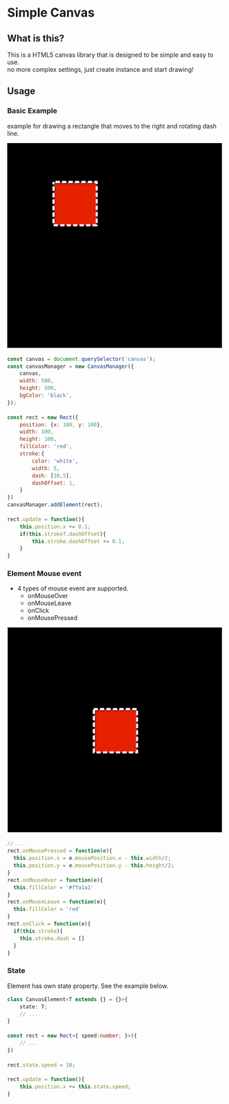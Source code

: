 # Simple Canvas

## What is this?

This is a HTML5 canvas library that is designed to be simple and easy to use.   
no more complex settings, just create instance and start drawing!   

## Usage

### Basic Example

example for drawing a rectangle that moves to the right and rotating dash line.

![basic-example.gif](docs%2Fimgs%2Fbasic-example.gif)

```js
const canvas = document.querySelector('canvas');
const canvasManager = new CanvasManager({
    canvas,
    width: 500,
    height: 500,
    bgColor: 'black',
});

const rect = new Rect({
    position: {x: 100, y: 100},
    width: 100,
    height: 100,
    fillColor: 'red',
    stroke:{
        color: 'white',
        width: 5,
        dash: [10,5],
        dashOffset: 1,
    }
})
canvasManager.addElement(rect);

rect.update = function(){
    this.position.x += 0.1;
    if(this.stroke?.dashOffset){
        this.stroke.dashOffset += 0.1;
    }
}
```

### Element Mouse event 

- 4 types of mouse event are supported.
  - onMouseOver
  - onMouseLeave
  - onClick
  - onMousePressed

![element-click-example.gif](docs%2Fimgs%2Felement-click-example.gif)

```js
// ... 
rect.onMousePressed = function(e){
  this.position.x = e.mousePosition.x - this.width/2;
  this.position.y = e.mousePosition.y - this.height/2;
}
rect.onMouseOver = function(e){
  this.fillColor = '#ffa1a1'
}
rect.onMouseLeave = function(e){
  this.fillColor = 'red'
}
rect.onClick = function(e){
  if(this.stroke){
    this.stroke.dash = []
  }
}
```

### State

Element has own state property. See the example below.

```ts
class CanvasElement<T extends {} = {}>{
    state: T;
    // ...
}

const rect = new Rect<{ speed:number; }>({
    // ...
})

rect.state.speed = 10;

rect.update = function(){
    this.position.x += this.state.speed;
}
```
